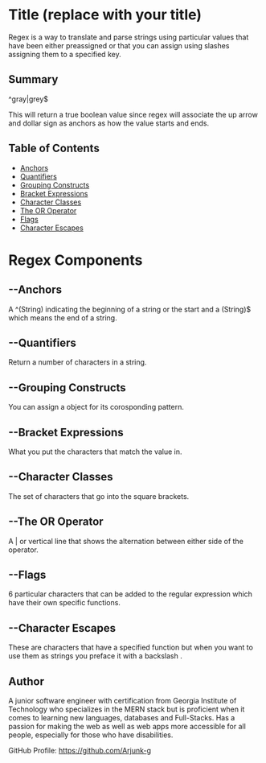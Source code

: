 # Title (replace with your title)

Regex is a way to translate and parse strings using particular values that have been either preassigned or that you can assign using slashes assigning them to a specified key.

## Summary



^gray|grey$

This will return a true boolean value since regex will associate the up arrow and dollar sign as anchors as how the value starts and ends.

## Table of Contents

- [Anchors](#anchors)
- [Quantifiers](#quantifiers)
- [Grouping Constructs](#grouping-constructs)
- [Bracket Expressions](#bracket-expressions)
- [Character Classes](#character-classes)
- [The OR Operator](#the-or-operator)
- [Flags](#flags)
- [Character Escapes](#character-escapes)

# Regex Components

## --Anchors

A ^(String) indicating the beginning of a string or the start and a (String)$ which means the end of a string.

## --Quantifiers

Return a number of characters in a string.

## --Grouping Constructs

You can assign a object for its corosponding pattern.

## --Bracket Expressions

What you put the characters that match the value in.

## --Character Classes

The set of characters that go into the square brackets.

## --The OR Operator

A | or vertical line that shows the alternation between either side of the operator.

## --Flags

6 particular characters that can be added to the regular expression which have their own specific functions.

## --Character Escapes

These are characters that have a specified function but when you want to use them as strings you preface it with a backslash \.

## Author

A junior software engineer with certification from Georgia Institute of Technology who specializes in the MERN stack but is proficient when it comes to learning new languages, databases and Full-Stacks. Has a passion for making the web as well as web apps more accessible for all people, especially for those who have disabilities.

GitHub Profile: https://github.com/Arjunk-g
